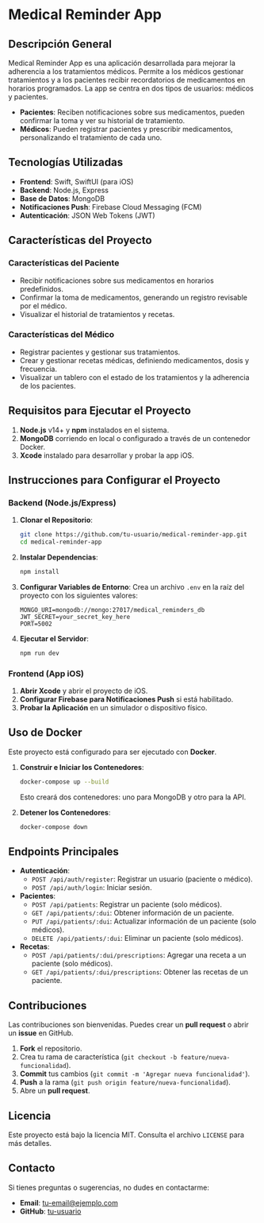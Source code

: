 # Medical Reminder App

## Descripción General
Medical Reminder App es una aplicación desarrollada para mejorar la adherencia a los tratamientos médicos. Permite a los médicos gestionar tratamientos y a los pacientes recibir recordatorios de medicamentos en horarios programados. La app se centra en dos tipos de usuarios: médicos y pacientes.

- **Pacientes**: Reciben notificaciones sobre sus medicamentos, pueden confirmar la toma y ver su historial de tratamiento.
- **Médicos**: Pueden registrar pacientes y prescribir medicamentos, personalizando el tratamiento de cada uno.

## Tecnologías Utilizadas
- **Frontend**: Swift, SwiftUI (para iOS)
- **Backend**: Node.js, Express
- **Base de Datos**: MongoDB
- **Notificaciones Push**: Firebase Cloud Messaging (FCM)
- **Autenticación**: JSON Web Tokens (JWT)

## Características del Proyecto
### Características del Paciente
- Recibir notificaciones sobre sus medicamentos en horarios predefinidos.
- Confirmar la toma de medicamentos, generando un registro revisable por el médico.
- Visualizar el historial de tratamientos y recetas.

### Características del Médico
- Registrar pacientes y gestionar sus tratamientos.
- Crear y gestionar recetas médicas, definiendo medicamentos, dosis y frecuencia.
- Visualizar un tablero con el estado de los tratamientos y la adherencia de los pacientes.

## Requisitos para Ejecutar el Proyecto
1. **Node.js** v14+ y **npm** instalados en el sistema.
2. **MongoDB** corriendo en local o configurado a través de un contenedor Docker.
3. **Xcode** instalado para desarrollar y probar la app iOS.

## Instrucciones para Configurar el Proyecto
### Backend (Node.js/Express)
1. **Clonar el Repositorio**:
   ```bash
   git clone https://github.com/tu-usuario/medical-reminder-app.git
   cd medical-reminder-app
   ```
2. **Instalar Dependencias**:
   ```bash
   npm install
   ```
3. **Configurar Variables de Entorno**: Crea un archivo `.env` en la raíz del proyecto con los siguientes valores:
   ```env
   MONGO_URI=mongodb://mongo:27017/medical_reminders_db
   JWT_SECRET=your_secret_key_here
   PORT=5002
   ```
4. **Ejecutar el Servidor**:
   ```bash
   npm run dev
   ```

### Frontend (App iOS)
1. **Abrir Xcode** y abrir el proyecto de iOS.
2. **Configurar Firebase para Notificaciones Push** si está habilitado.
3. **Probar la Aplicación** en un simulador o dispositivo físico.

## Uso de Docker
Este proyecto está configurado para ser ejecutado con **Docker**.

1. **Construir e Iniciar los Contenedores**:
   ```bash
   docker-compose up --build
   ```
   Esto creará dos contenedores: uno para MongoDB y otro para la API.

2. **Detener los Contenedores**:
   ```bash
   docker-compose down
   ```

## Endpoints Principales
- **Autenticación**:
  - `POST /api/auth/register`: Registrar un usuario (paciente o médico).
  - `POST /api/auth/login`: Iniciar sesión.
- **Pacientes**:
  - `POST /api/patients`: Registrar un paciente (solo médicos).
  - `GET /api/patients/:dui`: Obtener información de un paciente.
  - `PUT /api/patients/:dui`: Actualizar información de un paciente (solo médicos).
  - `DELETE /api/patients/:dui`: Eliminar un paciente (solo médicos).
- **Recetas**:
  - `POST /api/patients/:dui/prescriptions`: Agregar una receta a un paciente (solo médicos).
  - `GET /api/patients/:dui/prescriptions`: Obtener las recetas de un paciente.

## Contribuciones
Las contribuciones son bienvenidas. Puedes crear un **pull request** o abrir un **issue** en GitHub.

1. **Fork** el repositorio.
2. Crea tu rama de característica (`git checkout -b feature/nueva-funcionalidad`).
3. **Commit** tus cambios (`git commit -m 'Agregar nueva funcionalidad'`).
4. **Push** a la rama (`git push origin feature/nueva-funcionalidad`).
5. Abre un **pull request**.

## Licencia
Este proyecto está bajo la licencia MIT. Consulta el archivo `LICENSE` para más detalles.

## Contacto
Si tienes preguntas o sugerencias, no dudes en contactarme:
- **Email**: tu-email@ejemplo.com
- **GitHub**: [tu-usuario](https://github.com/tu-usuario)

